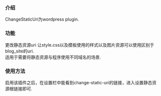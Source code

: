 <h3>介绍</h3>
ChangeStaticUri为wordpress plugin.

<h3>功能</h3> 
更改静态资源uri 让style.css以及模板使用的样式以及图片资源可以使用区别于blog_site的uri.<br>
适用于需要将静态资源与程序使用不同域名的场景.

<h3>使用方法</h3>
启用该插件之后，在设置栏中能看到change-static-uri的链接，进入设置静态资源根链接即可.
